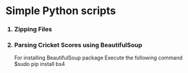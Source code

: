 # Simple Python scripts
<ol>
<h3><li>Zipping Files</li></h3>
<h3><li>Parsing Cricket Scores using BeautifulSoup</li></h3>
<p>For installing BeautifulSoup package Execute the following command
$sudo pip install bs4</p>
</ol>
